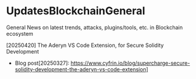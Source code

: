 # UpdatesBlockchainGeneral
General News on latest trends, attacks, plugins/tools, etc. in Blockchain ecosystem


[20250420] The Aderyn VS Code Extension, for Secure Solidity Development

  - Blog post[20250327]: https://www.cyfrin.io/blog/supercharge-secure-solidity-development-the-aderyn-vs-code-extension]
